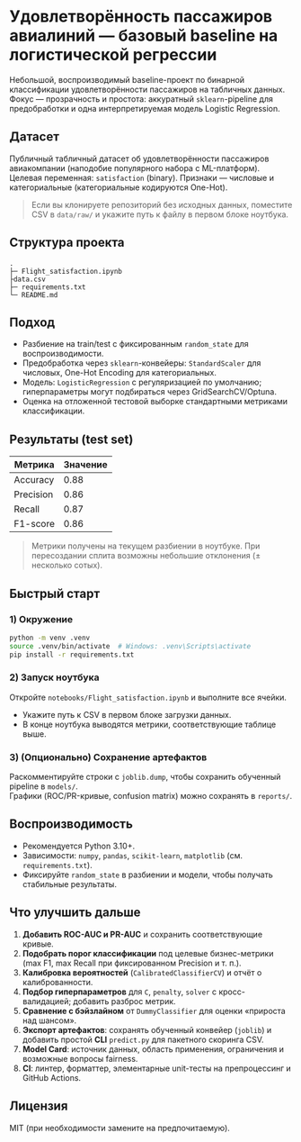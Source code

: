 # Удовлетворённость пассажиров авиалиний — базовый baseline на логистической регрессии

Небольшой, воспроизводимый baseline-проект по бинарной классификации удовлетворённости пассажиров на табличных данных. 
Фокус — прозрачность и простота: аккуратный `sklearn`-pipeline для предобработки и одна интерпретируемая модель Logistic Regression.

## Датасет
Публичный табличный датасет об удовлетворённости пассажиров авиакомпании (наподобие популярного набора с ML-платформ).  
Целевая переменная: `satisfaction` (binary). Признаки — числовые и категориальные (категориальные кодируются One-Hot).

> Если вы клонируете репозиторий без исходных данных, поместите CSV в `data/raw/` и укажите путь к файлу в первом блоке ноутбука.

## Структура проекта
```
.
├─ Flight_satisfaction.ipynb
├data.csv    
├─ requirements.txt
└─ README.md
```

## Подход
- Разбиение на train/test с фиксированным `random_state` для воспроизводимости.
- Предобработка через `sklearn`-конвейеры: `StandardScaler` для числовых, One-Hot Encoding для категориальных.
- Модель: `LogisticRegression` c регуляризацией по умолчанию; гиперпараметры могут подбираться через GridSearchCV/Optuna.
- Оценка на отложенной тестовой выборке стандартными метриками классификации.

## Результаты (test set)
| Метрика    | Значение |
|------------|----------|
| Accuracy   | 0.88     |
| Precision  | 0.86     |
| Recall     | 0.87     |
| F1-score   | 0.86     |

> Метрики получены на текущем разбиении в ноутбуке. При пересоздании сплита возможны небольшие отклонения (± несколько сотых).

## Быстрый старт

### 1) Окружение
```bash
python -m venv .venv
source .venv/bin/activate  # Windows: .venv\Scripts\activate
pip install -r requirements.txt
```

### 2) Запуск ноутбука
Откройте `notebooks/Flight_satisfaction.ipynb` и выполните все ячейки.
- Укажите путь к CSV в первом блоке загрузки данных.
- В конце ноутбука выводятся метрики, соответствующие таблице выше.

### 3) (Опционально) Сохранение артефактов
Раскомментируйте строки с `joblib.dump`, чтобы сохранить обученный pipeline в `models/`.  
Графики (ROC/PR-кривые, confusion matrix) можно сохранять в `reports/`.

## Воспроизводимость
- Рекомендуется Python 3.10+.
- Зависимости: `numpy`, `pandas`, `scikit-learn`, `matplotlib` (см. `requirements.txt`).
- Фиксируйте `random_state` в разбиении и модели, чтобы получать стабильные результаты.

## Что улучшить дальше
1. **Добавить ROC-AUC и PR-AUC** и сохранить соответствующие кривые.  
2. **Подобрать порог классификации** под целевые бизнес-метрики (max F1, max Recall при фиксированном Precision и т. п.).  
3. **Калибровка вероятностей** (`CalibratedClassifierCV`) и отчёт о калиброванности.  
4. **Подбор гиперпараметров** для `C`, `penalty`, `solver` с кросс-валидацией; добавить разброс метрик.  
5. **Сравнение с бэйзлайном** от `DummyClassifier` для оценки «прироста над шансом».  
6. **Экспорт артефактов**: сохранять обученный конвейер (`joblib`) и добавить простой **CLI** `predict.py` для пакетного скоринга CSV.  
7. **Model Card**: источник данных, область применения, ограничения и возможные вопросы fairness.  
8. **CI**: линтер, форматтер, элементарные unit-тесты на препроцессинг и GitHub Actions.

## Лицензия
MIT (при необходимости замените на предпочитаемую).
